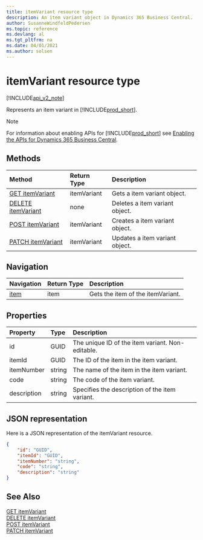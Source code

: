 ```yaml
---
title: itemVariant resource type  
description: An item variant object in Dynamics 365 Business Central.
author: SusanneWindfeldPedersen
ms.topic: reference
ms.devlang: al
ms.tgt_pltfrm: na
ms.date: 04/01/2021
ms.author: solsen
---
```


# itemVariant resource type

[!INCLUDE[api_v2_note](../../../includes/api_v2_note.md)]

<!-- START>DO_NOT_EDIT -->
<!-- IMPORTANT:Do not edit any of the content between here and the END>DO_NOT_EDIT. -->
Represents an item variant in [!INCLUDE[prod_short](../../../includes/prod_short.md)].

> [!NOTE]
> For information about enabling APIs for [!INCLUDE[prod_short](../../../includes/prod_short.md)] see [Enabling the APIs for Dynamics 365 Business Central](../enabling-apis-for-dynamics-nav.md).

## Methods

| Method | Return Type|Description |
|:--------------------|:-----------|:-------------------------|
|[GET itemVariant](../api/dynamics_itemvariant_get.md)|itemVariant|Gets a item variant object.|
|[DELETE itemVariant](../api/dynamics_itemvariant_delete.md)|none|Deletes a item variant object.|
|[POST itemVariant](../api/dynamics_itemvariant_create.md)|itemVariant|Creates a item variant object.|
|[PATCH itemVariant](../api/dynamics_itemvariant_update.md)|itemVariant|Updates a item variant object.|


## Navigation

| Navigation |Return Type| Description |
|:----------|:----------|:-----------------|
|[item](dynamics_item.md)|item |Gets the item of the itemVariant.|

## Properties

| Property           | Type   |Description     |
|:-------------------|:-------|:---------------|
|id|GUID|The unique ID of the item variant. Non-editable.|
|itemId|GUID|The ID of the item in the item variant.|
|itemNumber|string|The name of the item in the item variant.|
|code|string|The code of the item variant.|
|description|string|Specifies the description of the item variant.|

## JSON representation

Here is a JSON representation of the itemVariant resource.


```json
{
    "id": "GUID",
    "itemId": "GUID",
    "itemNumber": "string",
    "code": "string",
    "description": "string"
}
```
<!-- IMPORTANT: END>DO_NOT_EDIT -->



## See Also
[GET itemVariant](../api/dynamics_itemVariant_Get.md)  
[DELETE itemVariant](../api/dynamics_itemVariant_Delete.md)  
[POST itemVariant](../api/dynamics_itemVariant_Create.md)  
[PATCH itemVariant](../api/dynamics_itemVariant_Update.md)
